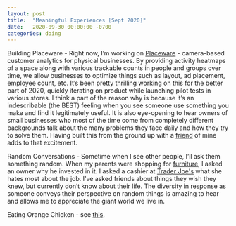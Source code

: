 ```yaml
---
layout: post
title:  "Meaningful Experiences [Sept 2020]"
date:   2020-09-30 00:00:00 -0700
categories: doing
---
```

Building Placeware - Right now, I’m working on [Placeware][placeware-link] - camera-based customer analytics for physical businesses. By providing activity heatmaps of a space along with various trackable counts in people and groups over time, we allow businesses to optimize things such as layout, ad placement, employee count, etc. It’s been pretty thrilling working on this for the better part of 2020, quickly iterating on product while launching pilot tests in various stores. I think a part of the reason why is because it’s an indescribable (the BEST) feeling when you see someone use something you make and find it legitimately useful. It is also eye-opening to hear owners of small businesses who most of the time come from completely different backgrounds talk about the many problems they face daily and how they try to solve them. Having built this from the ground up with a [friend][oleksii-linkedin] of mine adds to that excitement.

Random Conversations - Sometime when I see other people, I’ll ask them something random. When my parents were shopping for [furniture][furniture], I asked an owner why he invested in it. I asked a cashier at [Trader Joe's][trader] what she hates most about the job. I’ve asked friends about things they wish they knew, but currently don’t know about their life. The diversity in response as someone conveys their perspective on random things is amazing to hear and allows me to appreciate the giant world we live in.

Eating Orange Chicken - see [this][orange].

[placeware-link]: https://placeware.io
[oleksii-linkedin]: https://www.linkedin.com/in/oleksii-v/
[furniture]: https://www.unitedfurnitureclub.com/
[trader]: https://www.traderjoes.com/
[orange]: https://mokshith.xyz/blog/food/2020/08/15/orange-chicken.html